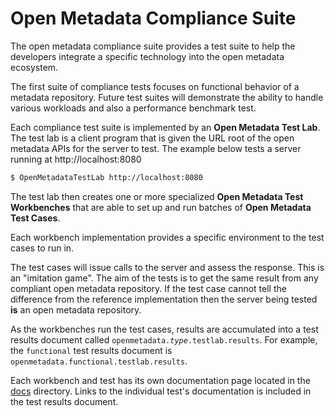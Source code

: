 <!-- SPDX-License-Identifier: CC-BY-4.0 -->
<!-- Copyright Contributors to the ODPi Egeria project. -->
  
# Open Metadata Compliance Suite

The open metadata compliance suite provides a test suite to help the developers
integrate a specific technology into the open metadata ecosystem.

The first suite of compliance tests focuses on functional
behavior of a metadata repository.  Future test suites will
demonstrate the ability to handle various workloads and also
a performance benchmark test.

Each compliance test suite is implemented by an 
**Open Metadata Test Lab**.  The test lab is a client program
that is given the URL root of the open metadata APIs for the
server to test. The example below tests a server running at http://localhost:8080

```bash
$ OpenMetadataTestLab http://localhost:8080
```

The test lab then creates one or more specialized
**Open Metadata Test Workbenches** that are able to set up
and run batches of **Open Metadata Test Cases**.

Each workbench implementation provides a specific environment
to the test cases to run in.

The test cases will issue calls to the server and assess the
response.  This is an "imitation game".
The aim of the tests is to get the same result from any
compliant open metadata repository.  If the test case
cannot tell the difference from the reference implementation
then the server being tested **is** an open metadata repository.

As the workbenches run the test cases, results are accumulated
into a test results document called
<code>openmetadata.<i>type</i>.testlab.results</code>.
For example, the `functional` test results document is
`openmetadata.functional.testlab.results`.

Each workbench and test has its own documentation page located
in the [docs](docs/README.md) directory.  Links to the
individual test's documentation is included in the test results document.


